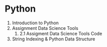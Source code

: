 # Python

<ol>
  <li>Introduction to Python</li>
  <li>Assignment Data Science Tools
    <ol>
      <li>2.1 Assigment Data Science Tools Code</li>
    </ol>
  </li>
  <li>String Indexing & Python Data Structure</li>
</ol>
